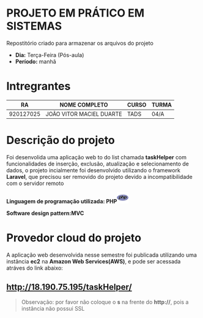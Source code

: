# PROJETO EM PRÁTICO EM SISTEMAS
Repostitório criado para armazenar os arquivos do projeto
* **Dia:** Terça-Feira (Pós-aula)
* **Período:** manhã

# Intregrantes

| RA        | NOME COMPLETO             |CURSO  | TURMA |
|-----------|---------------------------|-------|-------|
| 920127025 | JOÃO VITOR MACIEL DUARTE  | TADS  | 04/A  |


# Descrição do projeto
Foi desenvolida uma aplicação web to do list chamada **taskHelper** com funcionalidades de inserção, exclusão, atualização e selecionamento de dados, o projeto incialmente foi
desenvolvido utilizando o framework **Laravel**, que precisou ser removido do projeto devido a incompatibilidade com o servidor remoto

**Linguagem de programação utilizada: 
PHP<code><img height="30" src="https://raw.githubusercontent.com/github/explore/80688e429a7d4ef2fca1e82350fe8e3517d3494d/topics/php/php.png"></code>**

**Software design pattern:MVC**

# Provedor cloud do projeto
A aplicação web desenvolvida nesse semestre foi publicada utilizando uma instância **ec2** na **Amazon Web Services(AWS)**, e pode ser acessada atráves do link abaixo:

## http://18.190.75.195/taskHelper/
> Observação: por favor não coloque o **s** na frente do **http://**, pois a instância não possui SSL 
